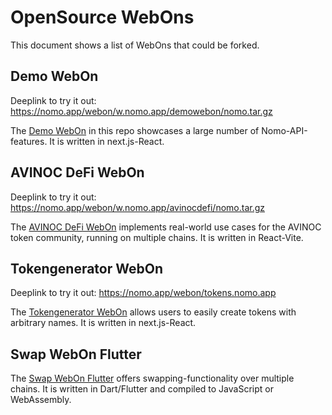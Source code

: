 # OpenSource WebOns

This document shows a list of WebOns that could be forked.

## Demo WebOn

Deeplink to try it out: https://nomo.app/webon/w.nomo.app/demowebon/nomo.tar.gz

The [Demo WebOn](https://github.com/nomo-app/nomo-webon-kit/tree/main/demo-webon) in this repo showcases a large number of Nomo-API-features.
It is written in next.js-React.

## AVINOC DeFi WebOn

Deeplink to try it out: https://nomo.app/webon/w.nomo.app/avinocdefi/nomo.tar.gz

The [AVINOC DeFi WebOn](https://github.com/nomo-app/avinoc-defi-webon) implements real-world use cases for the AVINOC token community, running on multiple chains.
It is written in React-Vite.

## Tokengenerator WebOn

Deeplink to try it out: https://nomo.app/webon/tokens.nomo.app

The [Tokengenerator WebOn](https://github.com/nomo-app/tokengenerator) allows users to easily create tokens with arbitrary names.
It is written in next.js-React.

## Swap WebOn Flutter

The [Swap WebOn Flutter](https://github.com/nomo-app/swap-webon-flutter) offers swapping-functionality over multiple chains.
It is written in Dart/Flutter and compiled to JavaScript or WebAssembly.
